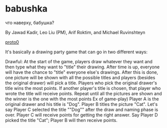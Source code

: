 # babushka
что наверху, бабушка?

By Jawad Kadir, Leo Liu (PM), Arif Roktim, and Michael Ruvinshteyn

[proto0](http://drawbushka.me/draw)

It's basically a drawing party game that can go in two different ways:
 
Drawful:
At the start of the game, players draw whatever they want and then type what they want to "title" their drawing. After time is up, everyone will have the chance to "title" everyone else's drawings. After this is done, one picture will be shown with all the possible titles and players (besides the original drawer) will pick a title. Players who pick the original drawer's title wins the most points. If another player's title is chosen, that player who wrote the title will receive points. Repeat until all the pictures are shown and the winner is the one with the most points
Ex of game-play) Player A is the original drawer and his title is "Dog". Player B titles the picture "Cat". Let's say Player C selected the title ""Dog"" after the draw and naming phase is over. Player C will receive points for getting the right answer. Say Player D picked the title "Cat"; Player B will then receive points.

